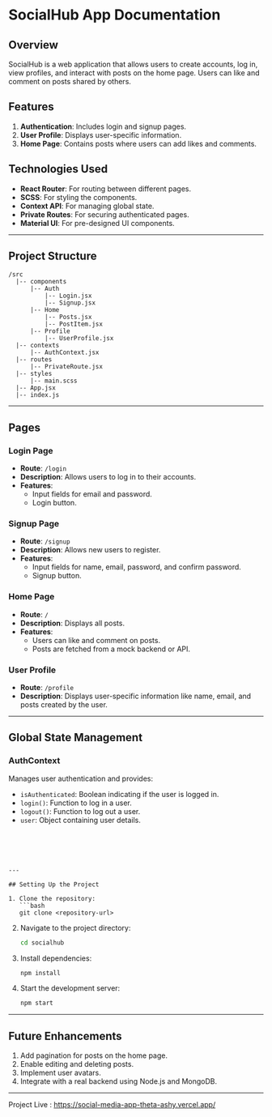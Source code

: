 # SocialHub App Documentation

## Overview
SocialHub is a web application that allows users to create accounts, log in, view profiles, and interact with posts on the home page. Users can like and comment on posts shared by others.

## Features
1. **Authentication**: Includes login and signup pages.
2. **User Profile**: Displays user-specific information.
3. **Home Page**: Contains posts where users can add likes and comments.

## Technologies Used
- **React Router**: For routing between different pages.
- **SCSS**: For styling the components.
- **Context API**: For managing global state.
- **Private Routes**: For securing authenticated pages.
- **Material UI**: For pre-designed UI components.

---

## Project Structure
```
/src
  |-- components
      |-- Auth
          |-- Login.jsx
          |-- Signup.jsx
      |-- Home
          |-- Posts.jsx
          |-- PostItem.jsx
      |-- Profile
          |-- UserProfile.jsx
  |-- contexts
      |-- AuthContext.jsx
  |-- routes
      |-- PrivateRoute.jsx
  |-- styles
      |-- main.scss
  |-- App.jsx
  |-- index.js
```

---

## Pages

### Login Page
- **Route**: `/login`
- **Description**: Allows users to log in to their accounts.
- **Features**:
  - Input fields for email and password.
  - Login button.

### Signup Page
- **Route**: `/signup`
- **Description**: Allows new users to register.
- **Features**:
  - Input fields for name, email, password, and confirm password.
  - Signup button.

### Home Page
- **Route**: `/`
- **Description**: Displays all posts.
- **Features**:
  - Users can like and comment on posts.
  - Posts are fetched from a mock backend or API.

### User Profile
- **Route**: `/profile`
- **Description**: Displays user-specific information like name, email, and posts created by the user.

---

## Global State Management
### AuthContext
Manages user authentication and provides:
- `isAuthenticated`: Boolean indicating if the user is logged in.
- `login()`: Function to log in a user.
- `logout()`: Function to log out a user.
- `user`: Object containing user details.

```





---

## Setting Up the Project

1. Clone the repository:
   ```bash
   git clone <repository-url>
   ```

2. Navigate to the project directory:
   ```bash
   cd socialhub
   ```

3. Install dependencies:
   ```bash
   npm install
   ```

4. Start the development server:
   ```bash
   npm start
   ```

---

## Future Enhancements
1. Add pagination for posts on the home page.
2. Enable editing and deleting posts.
3. Implement user avatars.
4. Integrate with a real backend using Node.js and MongoDB.

---

Project Live : https://social-media-app-theta-ashy.vercel.app/


